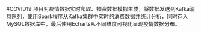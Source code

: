 #COVID19
项目对疫情数据实时爬取、物资数据模拟生成，将数据发送到Kafka消息队列，使用Spark程序从Kafka集群中实时的消费数据并统计分析，同时存入MySQL数据库中，最后使用Echarts从不同维度可视化呈现疫情数据分布。
